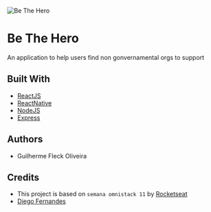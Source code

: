 ![Be The Hero](https://repository-images.githubusercontent.com/249428924/95608980-6f9a-11ea-984e-bd1305408dcc)
# Be The Hero

An application to help users find non gonvernamental orgs to support

## Built With

* [ReactJS](https://reactjs.org/)
* [ReactNative](https://reactnative.dev/)
* [NodeJS](https://nodejs.org/en/)
* [Express](https://expressjs.com/)

## Authors

* Guilherme Fleck Oliveira

## Credits

* This project is based on `semana omnistack 11` by [Rocketseat](https://rocketseat.com.br/)
* [Diego Fernandes](https://github.com/diego3g)
